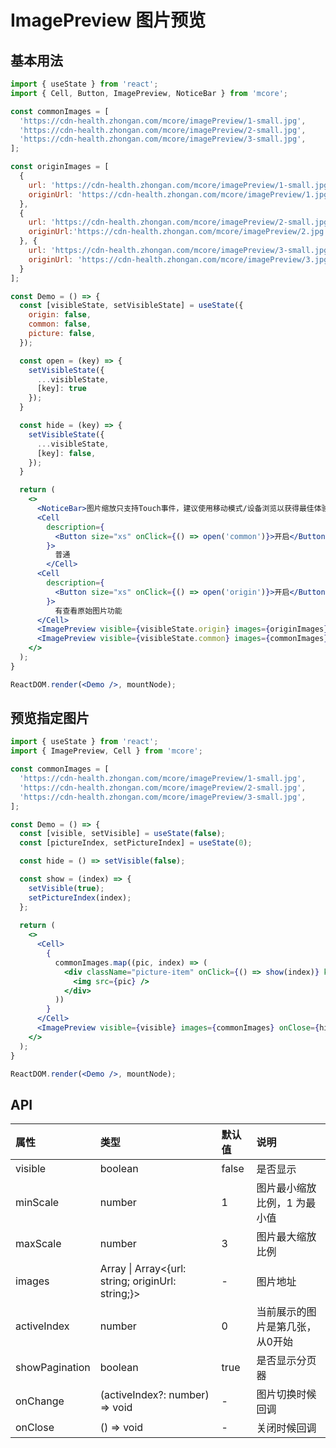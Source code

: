 # ImagePreview 图片预览



## 基本用法
```jsx
import { useState } from 'react';
import { Cell, Button, ImagePreview, NoticeBar } from 'mcore';

const commonImages = [
  'https://cdn-health.zhongan.com/mcore/imagePreview/1-small.jpg',
  'https://cdn-health.zhongan.com/mcore/imagePreview/2-small.jpg',
  'https://cdn-health.zhongan.com/mcore/imagePreview/3-small.jpg',
];

const originImages = [
  {
    url: 'https://cdn-health.zhongan.com/mcore/imagePreview/1-small.jpg',
    originUrl: 'https://cdn-health.zhongan.com/mcore/imagePreview/1.jpg'
  },
  {
    url: 'https://cdn-health.zhongan.com/mcore/imagePreview/2-small.jpg',
    originUrl:'https://cdn-health.zhongan.com/mcore/imagePreview/2.jpg',
  }, {
    url: 'https://cdn-health.zhongan.com/mcore/imagePreview/3-small.jpg',
    originUrl: 'https://cdn-health.zhongan.com/mcore/imagePreview/3.jpg',
  }
];

const Demo = () => {
  const [visibleState, setVisibleState] = useState({
    origin: false,
    common: false,
    picture: false,
  });

  const open = (key) => {
    setVisibleState({
      ...visibleState,
      [key]: true
    });
  }

  const hide = (key) => {
    setVisibleState({
      ...visibleState,
      [key]: false,
    });
  }

  return (
    <>
      <NoticeBar>图片缩放只支持Touch事件，建议使用移动模式/设备浏览以获得最佳体验。</NoticeBar>
      <Cell
        description={
          <Button size="xs" onClick={() => open('common')}>开启</Button>
        }>
          普通
        </Cell>
      <Cell
        description={
          <Button size="xs" onClick={() => open('origin')}>开启</Button>
        }>
          有查看原始图片功能
      </Cell>
      <ImagePreview visible={visibleState.origin} images={originImages} onClose={() => hide('origin')}  maxScale={5} /> 
      <ImagePreview visible={visibleState.common} images={commonImages} onClose={() => hide('common')} maxScale={10}/>
    </>
  );
}

ReactDOM.render(<Demo />, mountNode);
```


## 预览指定图片
```jsx
import { useState } from 'react';
import { ImagePreview, Cell } from 'mcore';

const commonImages = [
  'https://cdn-health.zhongan.com/mcore/imagePreview/1-small.jpg',
  'https://cdn-health.zhongan.com/mcore/imagePreview/2-small.jpg',
  'https://cdn-health.zhongan.com/mcore/imagePreview/3-small.jpg',
];

const Demo = () => {
  const [visible, setVisible] = useState(false);
  const [pictureIndex, setPictureIndex] = useState(0);

  const hide = () => setVisible(false);

  const show = (index) => {
    setVisible(true);
    setPictureIndex(index);
  };
 
  return (
    <>
      <Cell>
        {
          commonImages.map((pic, index) => (
            <div className="picture-item" onClick={() => show(index)} key={+index}>
              <img src={pic} />
            </div>
          ))
        }
      </Cell>
      <ImagePreview visible={visible} images={commonImages} onClose={hide} activeIndex={pictureIndex} /> 
    </>
  );  
}

ReactDOM.render(<Demo />, mountNode);
```



## API

| 属性 | 类型 | 默认值 | 说明 |
| :--- | :--- | :--- | :--- |
| visible | boolean | false | 是否显示 |
| minScale | number | 1 | 图片最小缩放比例，1 为最小值 |
| maxScale | number | 3 | 图片最大缩放比例 |
| images | Array<string> \| Array<{url: string; originUrl: string;}> | - | 图片地址 |
| activeIndex | number | 0 | 当前展示的图片是第几张，从0开始 |
| showPagination | boolean | true | 是否显示分页器 |
| onChange | (activeIndex?: number) => void | - | 图片切换时候回调 |
| onClose | () => void | - | 关闭时候回调 |

